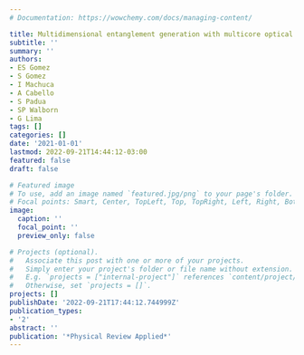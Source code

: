 ```yaml
---
# Documentation: https://wowchemy.com/docs/managing-content/

title: Multidimensional entanglement generation with multicore optical fibers
subtitle: ''
summary: ''
authors:
- ES Gomez
- S Gomez
- I Machuca
- A Cabello
- S Padua
- SP Walborn
- G Lima
tags: []
categories: []
date: '2021-01-01'
lastmod: 2022-09-21T14:44:12-03:00
featured: false
draft: false

# Featured image
# To use, add an image named `featured.jpg/png` to your page's folder.
# Focal points: Smart, Center, TopLeft, Top, TopRight, Left, Right, BottomLeft, Bottom, BottomRight.
image:
  caption: ''
  focal_point: ''
  preview_only: false

# Projects (optional).
#   Associate this post with one or more of your projects.
#   Simply enter your project's folder or file name without extension.
#   E.g. `projects = ["internal-project"]` references `content/project/deep-learning/index.md`.
#   Otherwise, set `projects = []`.
projects: []
publishDate: '2022-09-21T17:44:12.744999Z'
publication_types:
- '2'
abstract: ''
publication: '*Physical Review Applied*'
---
```

